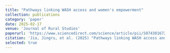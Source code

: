 ```yaml
---
title: "Pathways linking WASH access and women's empowerment"
collection: publications
category: 'paper'
date: 2025-02-17
venue: 'Journal of Rural Studies'
paperurl: 'https://www.sciencedirect.com/science/article/pii/S0743016725000427'
citation: 'Jia, Jingru, et al. (2025) "Pathways linking WASH access and women's empowerment: Evidence from Zambia and Honduras." Journal of Rural Studies 116: 103602.'
selected: true
---
```


